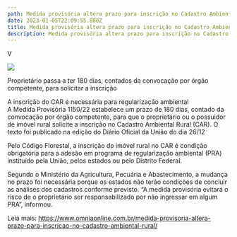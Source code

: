 ```yaml
---
path: Medida provisória altera prazo para inscrição no Cadastro Ambiental Rural
date: 2023-01-05T22:09:55.880Z
title: Medida provisória altera prazo para inscrição no Cadastro Ambiental Rural
description: Medida provisória altera prazo para inscrição no Cadastro Ambiental Rural
---
```

V<!--StartFragment-->

![](https://www.omniaonline.com.br/wp-content/uploads/2023/01/Site-LinkedIn-Facebook-2023-01-05T133549.748.png)

Proprietário passa a ter 180 dias, contados da convocação por órgão competente, para solicitar a inscrição

A inscrição do CAR é necessária para regularização ambiental\
A Medida Provisória 1150/22 estabelece um prazo de 180 dias, contado da convocação por órgão competente, para que o proprietário ou o possuidor de imóvel rural solicite a inscrição no Cadastro Ambiental Rural (CAR). O texto foi publicado na edição do Diário Oficial da União do dia 26/12

Pelo Código Florestal, a inscrição do imóvel rural no CAR é condição obrigatória para a adesão em programa de regularização ambiental (PRA) instituído pela União, pelos estados ou pelo Distrito Federal.

Segundo o Ministério da Agricultura, Pecuária e Abastecimento, a mudança no prazo foi necessária porque os estados não terão condições de concluir as análises dos cadastros conforme previsto. “A medida provisória evitará o risco de o proprietário ser responsabilizado por não ingressar em algum PRA”, informou.

Leia mais: https://www.omniaonline.com.br/medida-provisoria-altera-prazo-para-inscricao-no-cadastro-ambiental-rural/

<!--EndFragment-->